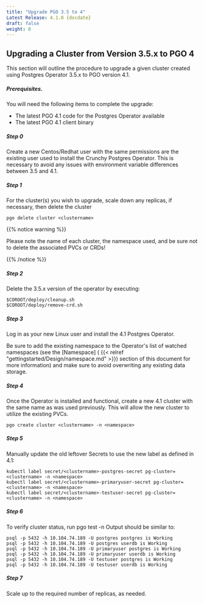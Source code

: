 ```yaml
---
title: "Upgrade PGO 3.5 to 4"
Latest Release: 4.1.0 {docdate}
draft: false
weight: 8
---
```


## Upgrading a Cluster from Version 3.5.x to PGO 4

This section will outline the procedure to upgrade a given cluster created using Postgres Operator 3.5.x to PGO version 4.1.

##### Prerequisites.
You will need the following items to complete the upgrade:

* The latest PGO 4.1 code for the Postgres Operator available
* The latest PGO 4.1 client binary

##### Step 0
Create a new Centos/Redhat user with the same permissions are the existing user used to install the Crunchy Postgres Operator. This is necessary to avoid any issues with environment variable differences between 3.5 and 4.1.

##### Step 1
For the cluster(s) you wish to upgrade, scale down any replicas, if necessary, then delete the cluster

	pgo delete cluster <clustername>

{{% notice warning %}}

Please note the name of each cluster, the namespace used, and be sure not to delete the associated PVCs or CRDs!

{{% /notice %}}

##### Step 2
Delete the 3.5.x version of the operator by executing:

	$COROOT/deploy/cleanup.sh
	$COROOT/deploy/remove-crd.sh

##### Step 3
Log in as your new Linux user and install the 4.1 Postgres Operator. 

Be sure to add the existing namespace to the Operator's list of watched namespaces (see the [Namespace] ( {{< relref "gettingstarted/Design/namespace.md" >}}) section of this document for more information) and make sure to avoid overwriting any existing data storage.


##### Step 4
Once the Operator is installed and functional, create a new 4.1 cluster with the same name as was used previously. This will allow the new cluster to utilize the existing PVCs.

	pgo create cluster <clustername> -n <namespace>

##### Step 5
Manually update the old leftover Secrets to use the new label as defined in 4.1:

	kubectl label secret/<clustername>-postgres-secret pg-cluster=<clustername> -n <namespace>
	kubectl label secret/<clustername>-primaryuser-secret pg-cluster=<clustername> -n <namespace>
	kubectl label secret/<clustername>-testuser-secret pg-cluster=<clustername> -n <namespace>

##### Step 6
To verify cluster status, run 
	pgo test <clustername> -n <namespace>
Output should be similar to:
```
psql -p 5432 -h 10.104.74.189 -U postgres postgres is Working
psql -p 5432 -h 10.104.74.189 -U postgres userdb is Working
psql -p 5432 -h 10.104.74.189 -U primaryuser postgres is Working
psql -p 5432 -h 10.104.74.189 -U primaryuser userdb is Working
psql -p 5432 -h 10.104.74.189 -U testuser postgres is Working
psql -p 5432 -h 10.104.74.189 -U testuser userdb is Working
``` 
##### Step 7
Scale up to the required number of replicas, as needed.
